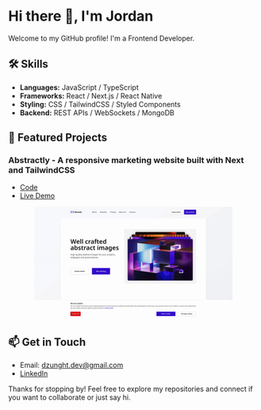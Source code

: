 # Hi there 👋, I'm Jordan

Welcome to my GitHub profile! I'm a Frontend Developer.

## 🛠️ Skills

- **Languages:** JavaScript / TypeScript
- **Frameworks:** React / Next.js / React Native
- **Styling:** CSS / TailwindCSS / Styled Components
- **Backend:** REST APIs / WebSockets / MongoDB

## 🚀 Featured Projects

<!--
Copy & fill this template for each project:
### [Project Name](project_repo_url)
**Description:**
Briefly describe what this project is about.

**Tech Stack:**
- List main technologies used

**Links:**
- [Code](project_repo_url)
- [Live Demo](demo_url)
-->

### Abstractly - A responsive marketing website built with Next and TailwindCSS

- [Code](https://github.com/jordhan2k/gfe-portfolio/tree/main/apps/gfe-marketing)
- [Live Demo](https://gfe-portfolio-marketing.vercel.app/)

<div align="center">
  <img src="./abstractly_demo.gif" alt="Abstractly Animated Demo Thumbnail" width="400">
</div>

  











## 📫 Get in Touch

- Email: dzunght.dev@gmail.com
- [LinkedIn](https://www.linkedin.com/in/dzunght)

Thanks for stopping by! Feel free to explore my repositories and connect if you want to collaborate or just say hi.

